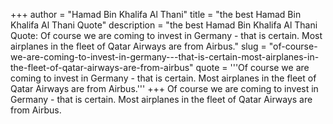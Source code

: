 +++
author = "Hamad Bin Khalifa Al Thani"
title = "the best Hamad Bin Khalifa Al Thani Quote"
description = "the best Hamad Bin Khalifa Al Thani Quote: Of course we are coming to invest in Germany - that is certain. Most airplanes in the fleet of Qatar Airways are from Airbus."
slug = "of-course-we-are-coming-to-invest-in-germany---that-is-certain-most-airplanes-in-the-fleet-of-qatar-airways-are-from-airbus"
quote = '''Of course we are coming to invest in Germany - that is certain. Most airplanes in the fleet of Qatar Airways are from Airbus.'''
+++
Of course we are coming to invest in Germany - that is certain. Most airplanes in the fleet of Qatar Airways are from Airbus.
